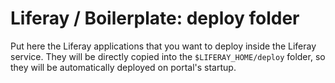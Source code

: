 # Liferay / Boilerplate: deploy folder

Put here the Liferay applications that you want to deploy inside the Liferay service. They will be directly copied into the `$LIFERAY_HOME/deploy` folder, so they will be automatically deployed on portal's startup.
